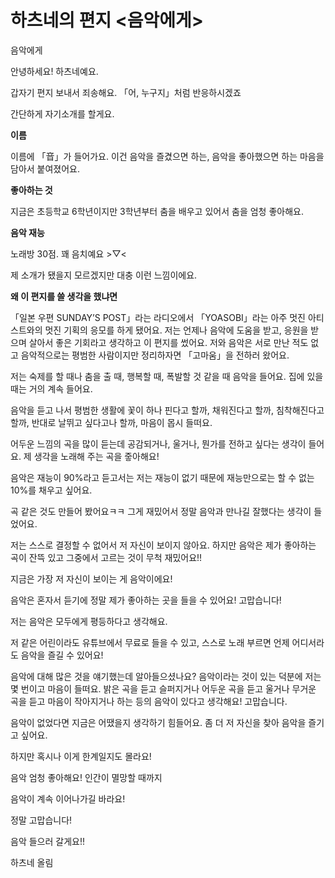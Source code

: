 # 하츠네의 편지 <음악에게>

음악에게

안녕하세요! 하츠네예요.

갑자기 편지 보내서 죄송해요. 「어, 누구지」처럼 반응하시겠죠

간단하게 자기소개를 할게요.

**이름**

이름에 「音」가 들어가요. 이건 음악을 즐겼으면 하는, 음악을 좋아했으면 하는 마음을 담아서 붙여졌어요.

**좋아하는 것**

지금은 초등학교 6학년이지만 3학년부터 춤을 배우고 있어서 춤을 엄청 좋아해요.

**음악 재능**

노래방 30점. 꽤 음치예요 >▽<

제 소개가 됐을지 모르겠지만 대충 이런 느낌이에요.

**왜 이 편지를 쓸 생각을 했냐면**

「일본 우편 SUNDAY’S POST」라는 라디오에서 「YOASOBI」라는 아주 멋진 아티스트와의 멋진 기획의 응모를 하게 됐어요. 저는 언제나 음악에 도움을 받고, 응원을 받으며 살아서 좋은 기회라고 생각하고 이 편지를 썼어요. 저와 음악은 서로 만난 적도 없고 음악적으로는 평범한 사람이지만 정리하자면 「고마움」을 전하러 왔어요.

저는 숙제를 할 때나 춤을 출 때, 행복할 때, 폭발할 것 같을 때 음악을 들어요. 집에 있을 때는 거의 계속 들어요.

음악을 듣고 나서 평범한 생활에 꽃이 하나 핀다고 할까, 채워진다고 할까, 침착해진다고 할까, 반대로 날뛰고 싶다고나 할까, 마음이 몹시 들떠요.

어두운 느낌의 곡을 많이 듣는데 공감되거나, 울거나, 뭔가를 전하고 싶다는 생각이 들어요. 제 생각을 노래해 주는 곡을 줗아해요!

음악은 재능이 90%라고 듣고서는 저는 재능이 없기 때문에 재능만으로는 할 수 없는 10%를 채우고 싶어요.

곡 같은 것도 만들어 봤어요ㅋㅋ 그게 재밌어서 정말 음악과 만나길 잘했다는 생각이 들었어요.

저는 스스로 결정할 수 없어서 저 자신이 보이지 않아요. 하지만 음악은 제가 좋아하는 곡이 잔뜩 있고 그중에서 고르는 것이 무척 재밌어요!!

지금은 가장 저 자신이 보이는 게 음악이에요!

음악은 혼자서 듣기에 정말 제가 좋아하는 곳을 들을 수 있어요! 고맙습니다!

저는 음악은 모두에게 평등하다고 생각해요.

저 같은 어린이라도 유튜브에서 무료로 들을 수 있고, 스스로 노래 부르면 언제 어디서라도 음악을 즐길 수 있어요!

음악에 대해 많은 것을 얘기했는데 알아들으셨나요? 음악이라는 것이 있는 덕분에 저는 몇 번이고 마음이 들떠요. 밝은 곡을 듣고 슬퍼지거나 어두운 곡을 듣고 울거나 무거운 곡을 듣고 마음이 작아지거나 하는 등의 음악이 있다고 생각해요! 고맙습니다.

음악이 없었다면 지금은 어땠을지 생각하기 힘들어요. 좀 더 저 자신을 찾아 음악을 즐기고 싶어요.

하지만 혹시나 이게 한계일지도 몰라요!

음악 엄청 좋아해요! 인간이 멸망할 때까지

음악이 계속 이어나가길 바라요!

정말 고맙습니다!

음악 들으러 갈게요!!

하츠네 올림
